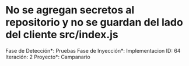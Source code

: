 # No se agregan secretos al repositorio y no se guardan del lado del cliente src/index.js

Fase de Detección*: Pruebas
Fase de Inyección*: Implementacion
ID: 64
Iteración: 2
Proyecto*: Campanario